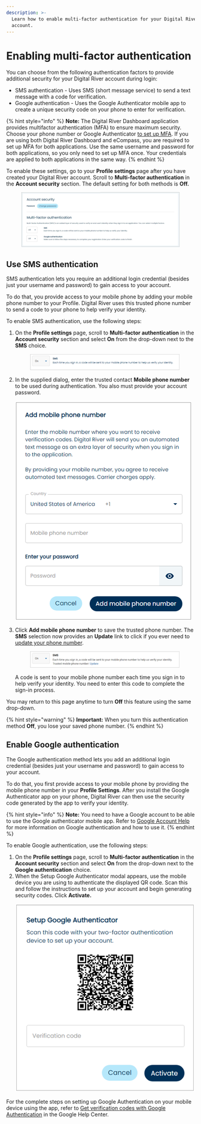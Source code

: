 ```yaml
---
description: >-
  Learn how to enable multi-factor authentication for your Digital River
  account.
---
```


# Enabling multi-factor authentication

You can choose from the following authentication factors to provide additional security for your Digital River account during login:

* SMS authentication - Uses SMS (short message service) to send a text message with a code for verification.
* Google authentication - Uses the Google Authenticator mobile app to create a unique security code on your phone to enter for verification.

{% hint style="info" %}
**Note:** The Digital River Dashboard application provides multifactor authentication (MFA) to ensure maximum security. Choose your phone number or Google Authenticator [to set up MFA](enabling-two-factor-authentication.md). If you are using both Digital River Dashboard and eCompass, you are required to set up MFA for both applications. Use the same username and password for both applications, so you only need to set up MFA once. Your credentials are applied to both applications in the same way.
{% endhint %}

To enable these settings, go to your **Profile settings** page after you have created your Digital River account. Scroll to **Multi-factor authentication** in the **Account security** section. The default setting for both methods is **Off.**

<figure><img src="../../../.gitbook/assets/1 nu mfa settings.png" alt=""><figcaption></figcaption></figure>

## Use SMS authentication

SMS authentication lets you require an additional login credential (besides just your username and password) to gain access to your account.

To do that, you provide access to your mobile phone by adding your mobile phone number to your Profile. Digital River uses this trusted phone number to send a code to your phone to help verify your identity.

To enable SMS authentication, use the following steps:

1.  On the **Profile settings** page, scroll to **Multi-factor authentication** in the **Account security** section and select **On** from the drop-down next to the **SMS** choice.

    <figure><img src="../../../.gitbook/assets/image (3).png" alt=""><figcaption></figcaption></figure>
2. In the supplied dialog, enter the trusted contact **Mobile phone number** to be used during authentication. You also must provide your account password.\
   \
   ![](<../../../.gitbook/assets/3 nu change phone change num modal.png>)
3.  Click **Add mobile phone number** to save the trusted phone number. The **SMS** selection now provides an **Update** link to click if you ever need to [update your phone number](updating-your-phone-number.md).

    <figure><img src="../../../.gitbook/assets/image (2).png" alt=""><figcaption></figcaption></figure>

    A code is sent to your mobile phone number each time you sign in to help verify your identity. You need to enter this code to complete the sign-in process.

You may return to this page anytime to turn **Off** this feature using the same drop-down.

{% hint style="warning" %}
**Important:** When you turn this authentication method **Off**, you lose your saved phone number.
{% endhint %}

## Enable Google authentication

The Google authentication method lets you add an additional login credential (besides just your username and password) to gain access to your account.

To do that, you first provide access to your mobile phone by providing the mobile phone number in your **Profile Settings**. After you install the Google Authenticator app on your phone, Digital River can then use the security code generated by the app to verify your identity.

{% hint style="info" %}
**Note:** You need to have a Google account to be able to use the Google authenticator mobile app. Refer to [Google Account Help](https://support.google.com/accounts/topic/2954345?hl=en\&ref\_topic=7667090) for more information on Google authentication and how to use it.
{% endhint %}

To enable Google authentication, use the following steps:

1. On the **Profile settings** page, scroll to **Multi-factor authentication** in the **Account security** section and select **On** from the drop-down next to the **Google authentication** choice.
2. When the Setup Google Authenticator modal appears, use the mobile device you are using to authenticate the displayed QR code. Scan this and follow the instructions to set up your account and begin generating security codes. Click **Activate.**\
   \
   ![](<../../../.gitbook/assets/4 nu mfa google auth enabeled setting.png>)

For the complete steps on setting up Google Authentication on your mobile device using the app, refer to [Get verification codes with Google Authentication](https://support.google.com/accounts/answer/1066447) in the Google Help Center.
